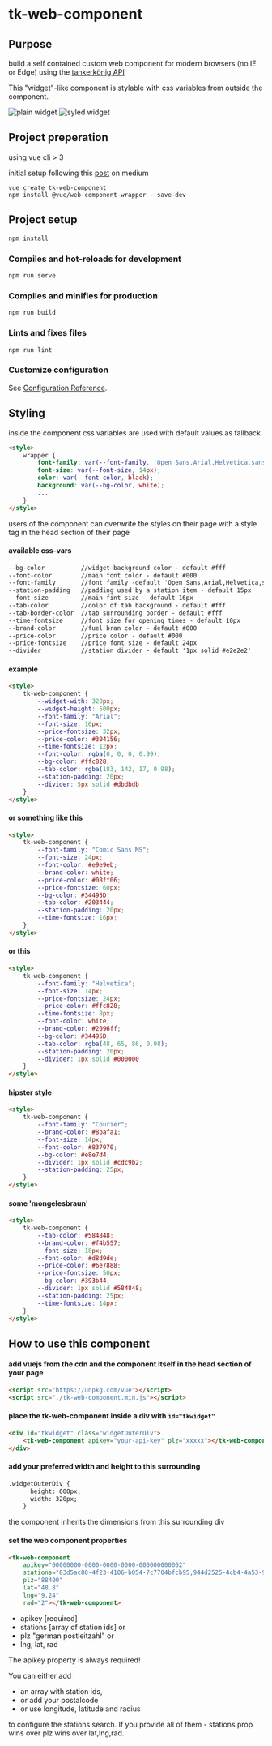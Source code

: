 # tk-web-component

[link text itself]: http://www.reddit.com

## Purpose
build a self contained custom web component for modern browsers (no IE or Edge) using the [tankerkönig API](https://creativecommons.tankerkoenig.de/swagger/)

This "widget"-like component is stylable with css variables from outside the component.

 ![plain widget](images/ScreenShotPlain.png)  ![syled widget](images/Screenshot.png)  

## Project preperation

using vue cli > 3

initial setup following this [post](https://medium.com/@royprins/get-started-with-vue-web-components-593b3d5b3200) on medium


```
vue create tk-web-component
npm install @vue/web-component-wrapper --save-dev

```


## Project setup
```
npm install
```

### Compiles and hot-reloads for development
```
npm run serve
```

### Compiles and minifies for production
```
npm run build
```


### Lints and fixes files
```
npm run lint
```

### Customize configuration
See [Configuration Reference](https://cli.vuejs.org/config/).



## Styling
inside the component css variables are used with default values as fallback
```html
<style>
    wrapper {
        font-family: var(--font-family, 'Open Sans,Arial,Helvetica,sans-serif');
        font-size: var(--font-size, 14px);
        color: var(--font-color, black);
        background: var(--bg-color, white);
        ...
    }
</style>

```
users of the component can overwrite the styles on their page with a style tag in the head section of their page

#### available css-vars

```html
--bg-color          //widget background color - default #fff
--font-color        //main font color - default #000
--font-family       //font family -default 'Open Sans,Arial,Helvetica,sans-serif'
--station-padding   //padding used by a station item - default 15px
--font-size         //main fint size - default 16px
--tab-color         //color of tab background - default #fff
--tab-border-color  //tab surrounding border - default #fff
--time-fontsize     //font size for opening times - default 10px
--brand-color       //fuel bran color - default #000
--price-color       //price color - default #000
--price-fontsize    //price font size - default 24px
--divider           //station divider - default '1px solid #e2e2e2'
```


#### example

```html
<style>
    tk-web-component {
        --widget-with: 320px;
        --widget-height: 500px;
        --font-family: "Arial";
        --font-size: 16px;
        --price-fontsize: 32px;
        --price-color: #304156;
        --time-fontsize: 12px;
        --font-color: rgba(0, 0, 0, 0.99);
        --bg-color: #ffc828;
        --tab-color: rgba(183, 142, 17, 0.98);
        --station-padding: 20px;
        --divider: 5px solid #dbdbdb
    }
</style>
```

#### or something like this 
```html
<style>
    tk-web-component {
        --font-family: "Comic Sans MS";
        --font-size: 24px;
        --font-color: #e9e9eb;
        --brand-color: white;
        --price-color: #08ff06;
        --price-fontsize: 60px;
        --bg-color: #34495D;
        --tab-color: #203444;
        --station-padding: 20px;
        --time-fontsize: 16px;
    }
</style>
```

#### or this 
```html
<style>
    tk-web-component {
        --font-family: "Helvetica";
        --font-size: 14px;
        --price-fontsize: 24px;
        --price-color: #ffc828;
        --time-fontsize: 8px;
        --font-color: white;
        --brand-color: #2096ff;
        --bg-color: #34495D;
        --tab-color: rgba(48, 65, 86, 0.98);
        --station-padding: 20px;
        --divider: 1px solid #000000
    }
</style>
```
#### hipster style 
```html
<style>
    tk-web-component {
        --font-family: "Courier";
        --brand-color: #8bafa1;
        --font-size: 14px;
        --font-color: #837970;
        --bg-color: #e8e7d4;
        --divider: 1px solid #cdc9b2;
        --station-padding: 25px;
    }
</style>

```
#### some 'mongelesbraun'

```html
<style>
    tk-web-component {
        --tab-color: #584848;
        --brand-color: #f4b557;
        --font-size: 18px;
        --font-color: #d8d9de;
        --price-color: #6e7888;
        --price-fontsize: 50px;
        --bg-color: #393b44;
        --divider: 1px solid #584848;
        --station-padding: 25px;
        --time-fontsize: 14px;
    }
</style>
```



## How to use this component


#### add vuejs from the cdn and the component itself in the head section of your page
```html
<script src="https://unpkg.com/vue"></script>
<script src="./tk-web-component.min.js"></script>
```

#### place the tk-web-component inside a div with ``id="tkwidget"``

```html
<div id="tkwidget" class="widgetOuterDiv">
    <tk-web-component apikey="your-api-key" plz="xxxxx"></tk-web-component>
</div>
```
#### add your preferred width and height to this surrounding
```html
.widgetOuterDiv {
      height: 600px;
      width: 320px;
    }
```
the component inherits the dimensions from this surrounding div

#### set the web component properties
```html
<tk-web-component
    apikey="00000000-0000-0000-0000-000000000002"
    stations="83d5ac80-4f23-4106-b054-7c7704bfcb95,944d2525-4cb4-4a53-9cbe-d80f6a9bbd3a,8eb4ceb1-abbe-4ac1-b23a-77b890fa1d89,508b5f83-1d68-4695-9e4c-5bfeac7e13a9"
    plz="88400"
    lat="48.8"
    lng="9.24"
    rad="2"></tk-web-component>
```

* apikey [required]
* stations [array of station ids] or
* plz "german postleitzahl" or
* lng, lat, rad 

The apikey property is always required! 
 
You can either add 
* an array with station ids, 
* or add your postalcode 
* or use longitude, latitude and radius 

to configure the stations search. If you provide all of them - stations prop wins over plz wins over lat,lng,rad.